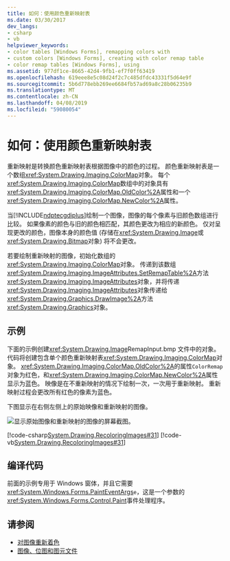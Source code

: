 ```yaml
---
title: 如何：使用颜色重新映射表
ms.date: 03/30/2017
dev_langs:
- csharp
- vb
helpviewer_keywords:
- color tables [Windows Forms], remapping colors with
- custom colors [Windows Forms], creating with color remap table
- color remap tables [Windows Forms], using
ms.assetid: 977df1ce-8665-42d4-9fb1-ef7f0ff63419
ms.openlocfilehash: 619eee8e5c08d24f2c7c485dfdc43331f5d64e9f
ms.sourcegitcommit: 5b6d778ebb269ee6684fb57ad69a8c28b06235b9
ms.translationtype: MT
ms.contentlocale: zh-CN
ms.lasthandoff: 04/08/2019
ms.locfileid: "59080054"
---
```

# <a name="how-to-use-a-color-remap-table"></a>如何：使用颜色重新映射表
重新映射是转换颜色重新映射表根据图像中的颜色的过程。 颜色重新映射表是一个数组<xref:System.Drawing.Imaging.ColorMap>对象。 每个<xref:System.Drawing.Imaging.ColorMap>数组中的对象具有<xref:System.Drawing.Imaging.ColorMap.OldColor%2A>属性和一个<xref:System.Drawing.Imaging.ColorMap.NewColor%2A>属性。  
  
 当[!INCLUDE[ndptecgdiplus](../../../../includes/ndptecgdiplus-md.md)]绘制一个图像，图像的每个像素与旧颜色数组进行比较。 如果像素的颜色与旧的颜色相匹配，其颜色更改为相应的新颜色。 仅对呈现更改的颜色，图像本身的颜色值 (存储在<xref:System.Drawing.Image>或<xref:System.Drawing.Bitmap>对象) 将不会更改。  
  
 若要绘制重新映射的图像，初始化数组的<xref:System.Drawing.Imaging.ColorMap>对象。 传递到该数组<xref:System.Drawing.Imaging.ImageAttributes.SetRemapTable%2A>方法<xref:System.Drawing.Imaging.ImageAttributes>对象，并将传递<xref:System.Drawing.Imaging.ImageAttributes>对象传递给<xref:System.Drawing.Graphics.DrawImage%2A>方法<xref:System.Drawing.Graphics>对象。  
  
## <a name="example"></a>示例  
 下面的示例创建<xref:System.Drawing.Image>RemapInput.bmp 文件中的对象。 代码将创建包含单个颜色重新映射表<xref:System.Drawing.Imaging.ColorMap>对象。 <xref:System.Drawing.Imaging.ColorMap.OldColor%2A>的属性`ColorRemap`对象为红色，和<xref:System.Drawing.Imaging.ColorMap.NewColor%2A>属性显示为蓝色。 映像是在不重新映射的情况下绘制一次，一次用于重新映射。 重新映射过程会更改所有红色的像素为蓝色。  
  
 下图显示在右侧左侧上的原始映像和重新映射的图像。  
  
 ![显示原始图像和重新映射的图像的屏幕截图。](./media/how-to-use-a-color-remap-table/original-image-remap-colors.png)  
  
 [!code-csharp[System.Drawing.RecoloringImages#31](~/samples/snippets/csharp/VS_Snippets_Winforms/System.Drawing.RecoloringImages/CS/Class1.cs#31)]
 [!code-vb[System.Drawing.RecoloringImages#31](~/samples/snippets/visualbasic/VS_Snippets_Winforms/System.Drawing.RecoloringImages/VB/Class1.vb#31)]  
  
## <a name="compiling-the-code"></a>编译代码  
 前面的示例专用于 Windows 窗体，并且它需要<xref:System.Windows.Forms.PaintEventArgs>`e`，这是一个参数的<xref:System.Windows.Forms.Control.Paint>事件处理程序。  
  
## <a name="see-also"></a>请参阅

- [对图像重新着色](recoloring-images.md)
- [图像、位图和图元文件](images-bitmaps-and-metafiles.md)
